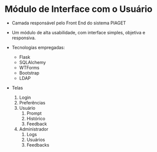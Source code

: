 # Módulo de Interface com o Usuário

- Camada responsável pelo Front End do sistema PIAGET
- Um módulo de alta usabilidade, com interface simples, objetiva e responsiva.
- Tecnologias empregadas:
  - Flask
  - SQLAlchemy
  - WTForms
  - Bootstrap
  - LDAP

- Telas
  1. Login
  2. Preferências
  3. Usuário
     1. Prompt
     2. Histórico
     3. Feedback
  4. Administrador
     1. Logs
     2. Usuários
     3. Feedbacks